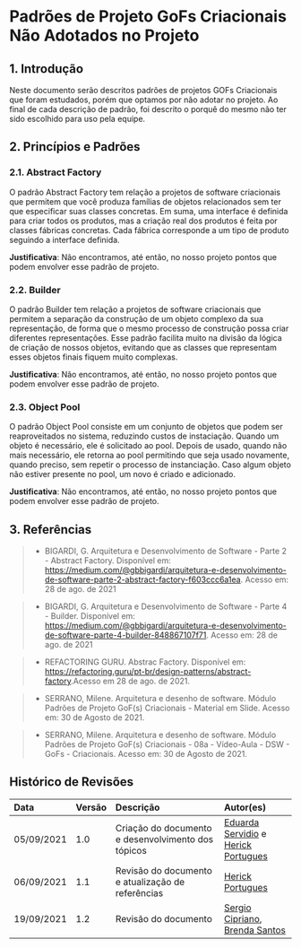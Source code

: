 # Padrões de Projeto GoFs Criacionais Não Adotados no Projeto

## 1. Introdução
Neste documento serão descritos padrões de projetos GOFs Criacionais que foram estudados, porém que optamos por não adotar no projeto. Ao final de cada descrição de padrão, foi descrito o porquê do mesmo não ter sido escolhido para uso pela equipe.

## 2. Princípios e Padrões
### 2.1. Abstract Factory

O padrão Abstract Factory tem relação a projetos de software criacionais que permitem que
você produza famílias de objetos relacionados sem ter que especificar suas classes concretas.
Em suma, uma interface é definida para criar todos os produtos, mas a criação real dos produtos
é feita por classes fábricas concretas. Cada fábrica corresponde a um tipo de produto seguindo
a interface definida.

**Justificativa**: Não encontramos, até então, no nosso projeto pontos que podem envolver esse padrão de projeto.

### 2.2. Builder

O padrão Builder tem relação a projetos de software criacionais que permitem a separação da
construção de um objeto complexo da sua representação, de forma que o mesmo processo de
construção possa criar diferentes representações. Esse padrão facilita muito na divisão da
lógica de criação de nossos objetos, evitando que as classes que representam esses objetos
finais fiquem muito complexas.

**Justificativa**: Não encontramos, até então, no nosso projeto pontos que podem envolver esse padrão de projeto.

### 2.3. Object Pool

O padrão Object Pool consiste em um conjunto de objetos que podem ser reaproveitados no sistema,
reduzindo custos de instaciação. Quando um objeto é necessário, ele é solicitado ao pool. Depois
de usado, quando não mais necessário, ele retorna ao pool permitindo que seja usado novamente,
quando preciso, sem repetir o processo de instanciação. Caso algum objeto não estiver presente
no pool, um novo é criado e adicionado. 

**Justificativa**: Não encontramos, até então, no nosso projeto pontos que podem envolver esse padrão de projeto.

## 3. Referências

> - BIGARDI, G. Arquitetura e Desenvolvimento de Software - Parte 2 - Abstract Factory. Disponível em: <https://medium.com/@gbbigardi/arquitetura-e-desenvolvimento-de-software-parte-2-abstract-factory-f603ccc6a1ea>. Acesso em: 28 de ago. de 2021

> - BIGARDI, G. Arquitetura e Desenvolvimento de Software - Parte 4 - Builder. Disponível em: <https://medium.com/@gbbigardi/arquitetura-e-desenvolvimento-de-software-parte-4-builder-848867107f71>. Acesso em: 28 de ago. de 2021

> - REFACTORING GURU. Abstrac Factory. Disponível em: <https://refactoring.guru/pt-br/design-patterns/abstract-factory>.Acesso em 28 de ago. de 2021.

> - SERRANO, Milene. Arquitetura e desenho de software. Módulo Padrões de Projeto GoF(s) Criacionais - Material em Slide. Acesso em: 30 de Agosto de 2021.

> - SERRANO, Milene. Arquitetura e desenho de software. Módulo Padrões de Projeto GoF(s) Criacionais - 08a - Vídeo-Aula - DSW - GoFs - Criacionais. Acesso em: 30 de Agosto de 2021.

## Histórico de Revisões

|    Data    | Versão | Descrição       | Autor(es)     |
| :--------- | :----- | :-------------- | :------------ |
| 05/09/2021 | 1.0    | Criação do documento e desenvolvimento dos tópicos | [Eduarda Servidio](https://github.com/ServideoEC) e [Herick Portugues](https://github.com/herickport) |
| 06/09/2021 | 1.1    | Revisão do documento e atualização de referências | [Herick Portugues](https://github.com/herickport) |
| 19/09/2021 | 1.2    | Revisão do documento | [Sergio Cipriano](https://github.com/sergiosacj), [Brenda Santos](https://github.com/brendavsantos) |

